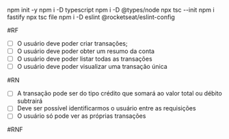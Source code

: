 npm init -y
npm i -D typescript
npm i -D @types/node
npx tsc --init
npm i fastify
npx tsc file
npm i -D eslint @rocketseat/eslint-config


#RF
- [ ] O usuário deve poder criar transações;
- [ ] O usuário deve poder obter um resumo da conta
- [ ] O usuário deve poder listar todas as transações
- [ ] O usuário deve poder visualizar uma transação única

#RN
- [ ] A transação pode ser do tipo crédito que somará ao valor total ou débito subtrairá
- [ ] Deve ser possível identificarmos o usuário entre as requisições
- [ ] O usuário só pode ver as próprias transações

#RNF